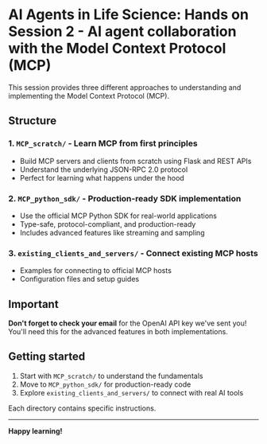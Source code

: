 # AI Agents in Life Science: Hands on Session 2 - AI agent collaboration with the Model Context Protocol (MCP)


This session provides three different approaches to understanding and implementing the Model Context Protocol (MCP).

## Structure

### 1. `MCP_scratch/` - Learn MCP from first principles
- Build MCP servers and clients from scratch using Flask and REST APIs
- Understand the underlying JSON-RPC 2.0 protocol
- Perfect for learning what happens under the hood

### 2. `MCP_python_sdk/` - Production-ready SDK implementation  
- Use the official MCP Python SDK for real-world applications
- Type-safe, protocol-compliant, and production-ready
- Includes advanced features like streaming and sampling

### 3. `existing_clients_and_servers/` - Connect existing MCP hosts
- Examples for connecting to official MCP hosts
- Configuration files and setup guides

## Important

**Don't forget to check your email** for the OpenAI API key we've sent you! You'll need this for the advanced features in both implementations.

## Getting started

1. Start with `MCP_scratch/` to understand the fundamentals
2. Move to `MCP_python_sdk/` for production-ready code
3. Explore `existing_clients_and_servers/` to connect with real AI tools

Each directory contains specific instructions.

---

**Happy learning!**